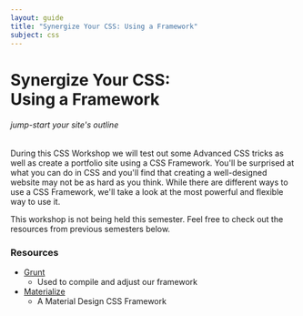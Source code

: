 ```yaml
---
layout: guide
title: "Synergize Your CSS: Using a Framework"
subject: css
---
```


# Synergize Your CSS: <br>Using a Framework

###### jump-start your site's outline

During this CSS Workshop we will test out some Advanced CSS tricks as well as
create a portfolio site using a CSS Framework. You'll be surprised at what you
can do in CSS and you'll find that creating a well-designed website may not be
as hard as you think. While there are different ways to use a CSS Framework,
we'll take a look at the most powerful and flexible way to use it.

This workshop is not being held this semester. Feel free to check out the
resources from previous semesters below.

<!--
### How to Attend

If you haven't already, __[be sure to register]({{ site.registration_link }})__!
You certainly don't have to register to attend, but we like knowing how many
people to expect and what people will be interested in learning. We can't wait,
and we hope to see you there!

Bring a computer with a web browser and text editor installed. We recommend
[Chrome](https://www.google.com/chrome/browser/) and [Sublime
Text](http://www.sublimetext.com/).
-->

### Resources

- [Grunt][gruntjs]
  - Used to compile and adjust our framework
- [Materialize][materialize]
  - A Material Design CSS Framework

[gruntjs]: http://gruntjs.com
[materialize]: http://materializecss.com/
